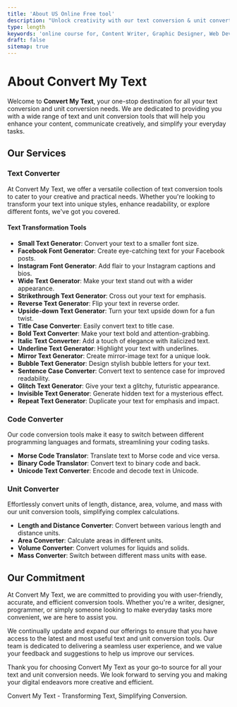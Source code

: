 ```yaml
---
title: 'About US Online Free tool'
description: "Unlock creativity with our text conversion & unit converter tools. Generate stylish fonts, transform text, & simplify conversions. Explore now!"
type: length
keywords: 'online course for, Content Writer, Graphic Designer, Web Developer, Software Engineer, Frontend Developer graphic designer, UI designer, digital marketing'
draft: false
sitemap: true
---
```



# About Convert My Text

Welcome to **Convert My Text**, your one-stop destination for all your text conversion and unit conversion needs. We are dedicated to providing you with a wide range of text and unit conversion tools that will help you enhance your content, communicate creatively, and simplify your everyday tasks.

## Our Services

### Text Converter
At Convert My Text, we offer a versatile collection of text conversion tools to cater to your creative and practical needs. Whether you're looking to transform your text into unique styles, enhance readability, or explore different fonts, we've got you covered.

#### Text Transformation Tools
- **Small Text Generator**: Convert your text to a smaller font size.
- **Facebook Font Generator**: Create eye-catching text for your Facebook posts.
- **Instagram Font Generator**: Add flair to your Instagram captions and bios.
- **Wide Text Generator**: Make your text stand out with a wider appearance.
- **Strikethrough Text Generator**: Cross out your text for emphasis.
- **Reverse Text Generator**: Flip your text in reverse order.
- **Upside-down Text Generator**: Turn your text upside down for a fun twist.
- **Title Case Converter**: Easily convert text to title case.
- **Bold Text Converter**: Make your text bold and attention-grabbing.
- **Italic Text Converter**: Add a touch of elegance with italicized text.
- **Underline Text Generator**: Highlight your text with underlines.
- **Mirror Text Generator**: Create mirror-image text for a unique look.
- **Bubble Text Generator**: Design stylish bubble letters for your text.
- **Sentence Case Converter**: Convert text to sentence case for improved readability.
- **Glitch Text Generator**: Give your text a glitchy, futuristic appearance.
- **Invisible Text Generator**: Generate hidden text for a mysterious effect.
- **Repeat Text Generator**: Duplicate your text for emphasis and impact.

### Code Converter
Our code conversion tools make it easy to switch between different programming languages and formats, streamlining your coding tasks.

- **Morse Code Translator**: Translate text to Morse code and vice versa.
- **Binary Code Translator**: Convert text to binary code and back.
- **Unicode Text Converter**: Encode and decode text in Unicode.

### Unit Converter
Effortlessly convert units of length, distance, area, volume, and mass with our unit conversion tools, simplifying complex calculations.

- **Length and Distance Converter**: Convert between various length and distance units.
- **Area Converter**: Calculate areas in different units.
- **Volume Converter**: Convert volumes for liquids and solids.
- **Mass Converter**: Switch between different mass units with ease.

## Our Commitment

At Convert My Text, we are committed to providing you with user-friendly, accurate, and efficient conversion tools. Whether you're a writer, designer, programmer, or simply someone looking to make everyday tasks more convenient, we are here to assist you.

We continually update and expand our offerings to ensure that you have access to the latest and most useful text and unit conversion tools. Our team is dedicated to delivering a seamless user experience, and we value your feedback and suggestions to help us improve our services.

Thank you for choosing Convert My Text as your go-to source for all your text and unit conversion needs. We look forward to serving you and making your digital endeavors more creative and efficient.

Convert My Text - Transforming Text, Simplifying Conversion.